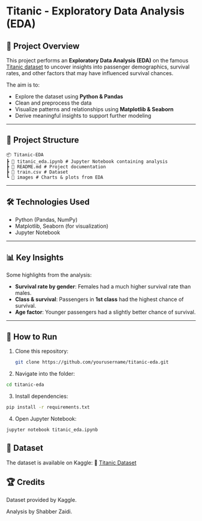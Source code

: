 # Titanic - Exploratory Data Analysis (EDA)

## 📌 Project Overview
This project performs an **Exploratory Data Analysis (EDA)** on the famous [Titanic dataset](https://www.kaggle.com/c/titanic/data) to uncover insights into passenger demographics, survival rates, and other factors that may have influenced survival chances.

The aim is to:
- Explore the dataset using **Python & Pandas**
- Clean and preprocess the data
- Visualize patterns and relationships using **Matplotlib & Seaborn**
- Derive meaningful insights to support further modeling

---

## 📂 Project Structure
```
📦 Titanic-EDA
┣ 📜 titanic_eda.ipynb # Jupyter Notebook containing analysis
┣ 📜 README.md # Project documentation
┣ 📜 train.csv # Dataset 
┗ 📂 images # Charts & plots from EDA
```

---

## 🛠️ Technologies Used
- Python (Pandas, NumPy)
- Matplotlib, Seaborn (for visualization)
- Jupyter Notebook

---

## 📊 Key Insights
Some highlights from the analysis:
- **Survival rate by gender**: Females had a much higher survival rate than males.
- **Class & survival**: Passengers in **1st class** had the highest chance of survival.
- **Age factor**: Younger passengers had a slightly better chance of survival.

---

## 🚀 How to Run
1. Clone this repository:
   ```bash
   git clone https://github.com/yourusername/titanic-eda.git
   ```
   
2. Navigate into the folder:
```bash
cd titanic-eda
```

3. Install dependencies:

```bash
pip install -r requirements.txt
```

4. Open Jupyter Notebook:
```
jupyter notebook titanic_eda.ipynb
```

## 📄 Dataset
The dataset is available on Kaggle:
🔗 [Titanic Dataset](https://www.kaggle.com/c/titanic/data)

## 🏆 Credits
Dataset provided by Kaggle.

Analysis by Shabber Zaidi.

